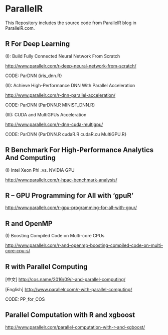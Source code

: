 # ParallelR

This Repository includes the source code from ParallelR blog in ParallelR.com.

## R For Deep Learning 

   (I): Build Fully Connected Neural Network From Scratch

   http://www.parallelr.com/r-deep-neural-network-from-scratch/

   CODE: ParDNN {iris_dnn.R} 
    
   (II): Achieve High-Performance DNN With Parallel Acceleration
   
   http://www.parallelr.com/r-dnn-parallel-acceleration/
   
   CODE:  ParDNN {ParDNN.R MINIST_DNN.R}
   
   (III): CUDA and MultiGPUs Acceleration
   
   http://www.parallelr.com/r-dnn-cuda-multigpu/
   
   CODE: ParDNN {ParDNN.R cudaR.R cudaR.cu MultiGPU.R}
    
    
## R Benchmark For High-Performance Analytics And Computing

   (I) Intel Xeon Phi .vs. NVIDIA GPU 
      
   http://www.parallelr.com/r-hpac-benchmark-analysis/
    
## R – GPU Programming for All with ‘gpuR’
   
   http://www.parallelr.com/r-gpu-programming-for-all-with-gpur/
   
## R and OpenMP
   (I) Boosting Compiled Code on Multi-core CPUs
   
   http://www.parallelr.com/r-and-openmp-boosting-compiled-code-on-multi-core-cpu-s/
   
## R with Parallel Computing
   [中文] http://cos.name/2016/09/r-and-parallel-computing/
   
   [English] http://www.parallelr.com/r-with-parallel-computing/
   
   CODE: PP_for_COS
 
## Parallel Computation with R and xgboost
   http://www.parallelr.com/parallel-computation-with-r-and-xgboost/
